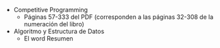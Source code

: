  * Competitive Programming
   * Páginas 57-333 del PDF (corresponden a las páginas 32-308 de la numeración del libro)
 * Algoritmo y Estructura de Datos
   * El word  Resumen
